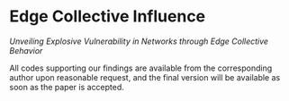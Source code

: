 # Edge Collective Influence
*Unveiling Explosive Vulnerability in Networks through Edge Collective Behavior*

All codes supporting our findings are available from the corresponding author upon reasonable request, and the final version will be available as soon as the paper is accepted.

